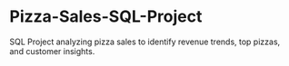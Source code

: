# Pizza-Sales-SQL-Project
SQL Project analyzing pizza sales to identify revenue trends, top pizzas, and customer insights.
